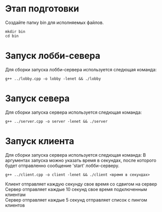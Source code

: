 # Этап подготовки
Создайте папку bin для исполняемых файлов.
```
mkdir bin
cd bin
```
# Запуск лобби-севера
Для сборки запуска лобби-сервера используется следющая команда:
```
g++ ../lobby.cpp -o lobby -lenet && ./lobby
```
# Запуск севера
Для сборки запуска сервера используется следющая команда:
```
g++ ../server.cpp -o server -lenet && ./server
```
# Запуск клиента
Для сборки запуска сервера используется следющая команда:
В аргументах запуска можно указать время в секундах, после которого будет отправленно сообщение 'start' лобби-серверу.
```
g++ ../client.cpp -o client -lenet && ./client <время в секундах>
```

Клиент отправляет каждую секунду свое время со сдвигом на сервер  
Сервер отправляет каждые 10 секунд свое время подключенным клиентам  
Сервер отправляет каждые 5 секунд отправляет список с пингом клиентов 